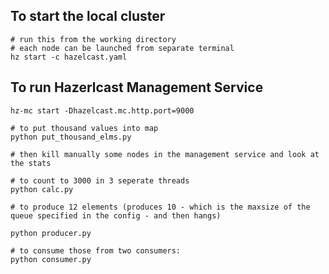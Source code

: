 
## To start the local cluster
```
# run this from the working directory
# each node can be launched from separate terminal
hz start -c hazelcast.yaml
```

## To run Hazerlcast Management Service
```
hz-mc start -Dhazelcast.mc.http.port=9000 
```

```
# to put thousand values into map
python put_thousand_elms.py

# then kill manually some nodes in the management service and look at the stats
```

```
# to count to 3000 in 3 seperate threads
python calc.py
```

```
# to produce 12 elements (produces 10 - which is the maxsize of the queue specified in the config - and then hangs)

python producer.py
```

```
# to consume those from two consumers:
python consumer.py
```